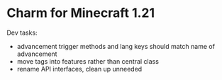 # Charm for Minecraft 1.21

Dev tasks:
- advancement trigger methods and lang keys should match name of advancement
- move tags into features rather than central class
- rename API interfaces, clean up unneeded
